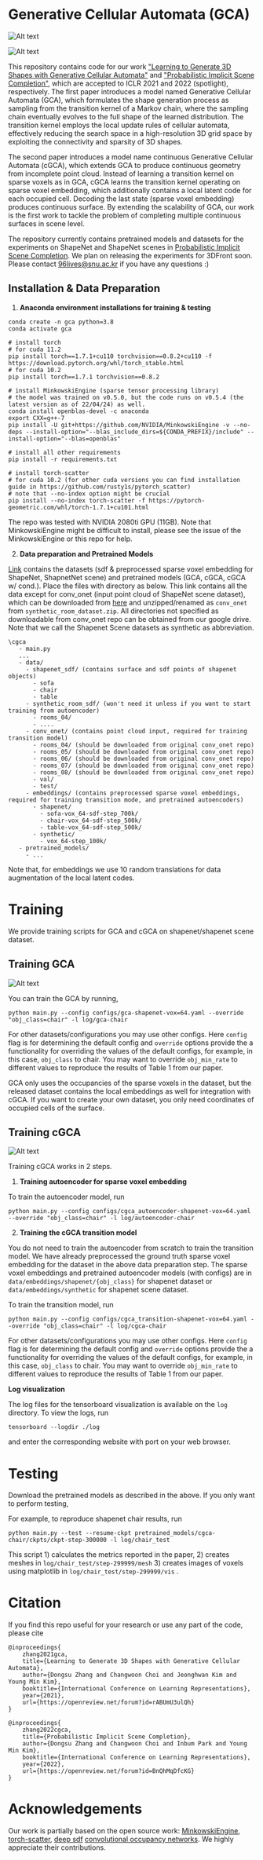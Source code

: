 # Generative Cellular Automata (GCA) 



![Alt text](media/generations.gif?raw=true "Title")

![Alt text](media/scene_completions.gif?raw=true "Title")

This repository contains code for our work ["Learning to Generate 3D Shapes with Generative Cellular Automata"](https://openreview.net/forum?id=rABUmU3ulQh) and ["Probabilistic Implicit Scene Completion"](https://openreview.net/forum?id=BnQhMqDfcKG), which are accepted to ICLR 2021 and 2022 (spotlight), respectively. The first paper introduces a model named Generative Cellular Automata (GCA), which formulates the shape generation process as sampling from the transition kernel of a Markov chain, where the sampling chain eventually evolves to the full shape of the learned distribution. The transition kernel employs the local update rules of cellular automata, effectively reducing the search space in a high-resolution 3D grid space by exploiting the connectivity and sparsity of 3D shapes. 

The second paper introduces a model name continuous Generative Cellular Automata (cGCA), which extends GCA to produce continuous geometry from incomplete point cloud. Instead of learning a transition kernel on sparse voxels as in GCA, cGCA learns the transition kernel operating on sparse voxel embedding, which additionally contains a local latent code for each occupied cell. Decoding the last state (sparse voxel embedding) produces continuous surface. By extending the scalability of GCA, our work is the first work to tackle the problem of completing multiple continuous surfaces in scene level. 

The repository currently contains pretrained models and datasets for the experiments on ShapeNet and ShapeNet scenes in [Probabilistic Implicit Scene Completion](https://openreview.net/forum?id=BnQhMqDfcKG). We plan on releasing the experiments for 3DFront soon. Please contact 96lives@snu.ac.kr if you have any questions :)




## Installation & Data Preparation

1. **Anaconda environment installations for training & testing**

```
conda create -n gca python=3.8
conda activate gca

# install torch
# for cuda 11.2
pip install torch==1.7.1+cu110 torchvision==0.8.2+cu110 -f https://download.pytorch.org/whl/torch_stable.html
# for cuda 10.2
pip install torch==1.7.1 torchvision==0.8.2

# install MinkowskiEngine (sparse tensor processing library)
# the model was trained on v0.5.0, but the code runs on v0.5.4 (the latest version as of 22/04/24) as well.
conda install openblas-devel -c anaconda 
export CXX=g++-7
pip install -U git+https://github.com/NVIDIA/MinkowskiEngine -v --no-deps --install-option="--blas_include_dirs=${CONDA_PREFIX}/include" --install-option="--blas=openblas"

# install all other requirements
pip install -r requirements.txt

# install torch-scatter
# for cuda 10.2 (for other cuda versions you can find installation guide in https://github.com/rusty1s/pytorch_scatter)
# note that --no-index option might be crucial
pip install --no-index torch-scatter -f https://pytorch-geometric.com/whl/torch-1.7.1+cu101.html
```
The repo was tested with NVIDIA 2080ti GPU (11GB). Note that MinkowskiEngine might be difficult to install, please see the issue of the MinkowskiEngine or this repo for help.




2. **Data preparation and Pretrained Models**

[Link](https://drive.google.com/drive/folders/1DID47BZBkPHKPhpPgpmZgM7GBoutqlPa?usp=sharing) contains the datasets (sdf & preprocessed sparse voxel embedding for ShapeNet, ShapnetNet scene) and pretrained models (GCA, cGCA, cGCA w/ cond.). Place the files with directory as below. This link contains all the data except for conv_onet (input point cloud of ShapeNet scene dataset), which can be downloaded from [here](https://github.com/autonomousvision/convolutional_occupancy_networks#synthetic-indoor-scene-dataset) and unzipped/renamed as `conv_onet` from `synthetic_room_dataset.zip`. All directories not specified as downloadable from conv_onet repo can be obtained from our google drive. Note that we call the Shapenet Scene datasets as synthetic as abbreviation.  

```
\cgca
   - main.py
   ...
   - data/
     - shapenet_sdf/ (contains surface and sdf points of shapenet objects)
       - sofa
       - chair
       - table
     - synthetic_room_sdf/ (won't need it unless if you want to start training from autoencoder)
       - rooms_04/
       - ....
     - conv_onet/ (contains point cloud input, required for training transition model)
       - rooms_04/ (should be downloaded from original conv_onet repo)
       - rooms_05/ (should be downloaded from original conv_onet repo)
       - rooms_06/ (should be downloaded from original conv_onet repo)
       - rooms_07/ (should be downloaded from original conv_onet repo)
       - rooms_08/ (should be downloaded from original conv_onet repo)
       - val/ 
       - test/
     - embeddings/ (contains preprocessed sparse voxel embeddings, required for training transition mode, and pretrained autoencoders)
       - shapenet/
         - sofa-vox_64-sdf-step_700k/ 
         - chair-vox_64-sdf-step_500k/
         - table-vox_64-sdf-step_500k/
       - synthetic/
         - vox_64-step_100k/
   - pretrained_models/
     - ...
```

Note that, for embeddings we use 10 random translations for data augmentation of the local latent codes.



# Training 

We provide training scripts for GCA and cGCA on shapenet/shapenet scene dataset.



## Training GCA

![Alt text](media/gca_method_overview.png?raw=true "Title")

You can train the GCA by running,  

```
python main.py --config configs/gca-shapenet-vox=64.yaml --override "obj_class=chair" -l log/gca-chair
```

For other datasets/configurations you may use other configs. Here `config` flag is for determining the default config and `override` options provide the a functionality for overriding the values of the default configs, for example, in this case, `obj_class` to chair. You may want to override `obj_min_rate` to different values to reproduce the results of Table 1 from our paper.

GCA only uses the occupancies of the sparse voxels in the dataset, but the released dataset contains the local embeddings as well for integration with cGCA. If you want to create your own dataset, you only need coordinates of occupied cells of the surface.



## Training cGCA

![Alt text](media/cgca_method_overview.jpg?raw=true "Title")

Training cGCA works in 2 steps. 



1. **Training autoencoder for sparse voxel embedding**

To train the autoencoder model, run
```
python main.py --config configs/cgca_autoencoder-shapenet-vox=64.yaml --override "obj_class=chair" -l log/autoencoder-chair
```



2. **Training the cGCA transition model**

You do not need to train the autoencoder from scratch to train the transition model. We have already preprocessed the ground truth sparse voxel embedding for the dataset in the above data preparation step. The sparse voxel embeddings and pretrained autoencoder models (with configs) are in `data/embeddings/shapenet/{obj_class}` for shapenet dataset or `data/embeddings/synthetic` for shapenet scene dataset.

To train the transition model, run

```
python main.py --config configs/cgca_transition-shapenet-vox=64.yaml --override "obj_class=chair" -l log/cgca-chair
```

For other datasets/configurations you may use other configs. Here `config` flag is for determining the default config and `override` options provide the a functionality for overriding the values of the default configs, for example, in this case, `obj_class` to chair. You may want to override `obj_min_rate` to different values to reproduce the results of Table 1 from our paper.


**Log visualization** 

The log files for the tensorboard visualization is available on the `log` directory.
To view the logs, run

```
tensorboard --logdir ./log
```
and enter the corresponding website with port on your web browser.



# Testing 

Download the pretrained models as described in the above. If you only want to perform testing, 


For example, to reproduce shapenet chair results, run

```
python main.py --test --resume-ckpt pretrained_models/cgca-chair/ckpts/ckpt-step-300000 -l log/chair_test
```

This script 1) calculates the metrics reported in the paper, 2) creates meshes in `log/chair_test/step-299999/mesh` 3) creates images of voxels using matplotlib in `log/chair_test/step-299999/vis` .



# Citation

If you find this repo useful for your research or use any part of the code, please cite 

```
@inproceedings{
	zhang2021gca,
	title={Learning to Generate 3D Shapes with Generative Cellular Automata},
	author={Dongsu Zhang and Changwoon Choi and Jeonghwan Kim and Young Min Kim},
	booktitle={International Conference on Learning Representations},
	year={2021},
	url={https://openreview.net/forum?id=rABUmU3ulQh}
}
```

```
@inproceedings{
	zhang2022cgca,
	title={Probabilistic Implicit Scene Completion},
	author={Dongsu Zhang and Changwoon Choi and Inbum Park and Young Min Kim},
	booktitle={International Conference on Learning Representations},
	year={2022},
	url={https://openreview.net/forum?id=BnQhMqDfcKG}
}
```



# Acknowledgements

Our work is partially based on the open source work: [MinkowskiEngine](https://github.com/NVIDIA/MinkowskiEngine), [torch-scatter](https://github.com/rusty1s/pytorch_scatter), [deep sdf](https://github.com/facebookresearch/DeepSDF) [convolutional occupancy networks](https://github.com/autonomousvision/convolutional_occupancy_networks). We highly appreciate their contributions. 

